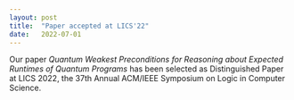 ```yaml
---
layout: post
title:  "Paper accepted at LICS'22"
date:   2022-07-01
---
```


Our paper *Quantum Weakest Preconditions for Reasoning about Expected Runtimes of Quantum Programs* has been selected as Distinguished Paper at LICS 2022, the 37th Annual ACM/IEEE Symposium on Logic in Computer Science.
